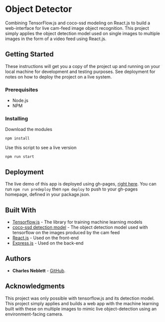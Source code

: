# Object Detector

Combining TensorFlow.js and coco-ssd modeling on React.js to build a web-interface for live cam-feed image object recognition. This project simply applies the object detection model used on single images to multiple images in the form of a video feed using React.js.

## Getting Started

These instructions will get you a copy of the project up and running on your local machine for development and testing purposes. See deployment for notes on how to deploy the project on a live system.

### Prerequisites

* Node.js
* NPM

### Installing

Download the modules

```
npm install
```

Use this script to see a live version

```
npm run start
```

## Deployment

The live demo of this app is deployed using gh-pages, [right here](https://cnebs.github.io/object-detector).
You can run
```npm run predeploy``` then ```npm deploy``` to push to your gh-pages homepage, defined in your package.json.

## Built With

* [Tensorflow.js](https://www.npmjs.com/package/@tensorflow/tfjs) - The library for training machine learning models
* [coco-ssd detection model](https://github.com/tensorflow/tfjs-models/tree/master/coco-ssd) - The object detection model used with tensorflow on the images produced by the cam feed
* [React.js](https://reactjs.org/) - Used on the front-end
* [Express.js](https://expressjs.com/) - Used on the back-end

## Authors

* **Charles Neblett** - [GitHub](https://github.com/cnebs).

## Acknowledgments

This project was only possible with tensorflow.js and its detection model. This project simply applies and builds a web app with the machine learning built with these on multiple images to mimic live object-detection using an environment-facing camera. 